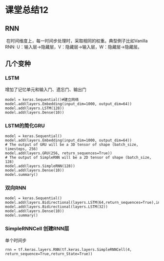 # 课堂总结12

## RNN

​		在时间维度上，每一时间步处理时，采取相同的权重。典型例子比如Vanilla RNN: U：输入层->隐藏层，V：隐藏层->输入层，W：隐藏层->隐藏层。

## 几个变种

### LSTM

增加了记忆单元和输入门、遗忘门、输出门

```
model = keras.Sequential()#建立网络
model.add(layers.Embedding(input_dim=1000, output_dim=64))
model.add(layers.LSTM(128))
model.add(layers.Dense(10))
```

### LSTM的简化GRU

```
model = keras.Sequential()
model.add(layers.Embedding(input_dim=1000, output_dim=64))
# The output of GRU will be a 3D tensor of shape (batch_size, timesteps, 256)
model.add(layers.GRU(256, return_sequences=True))
# The output of SimpleRNN will be a 2D tensor of shape (batch_size, 128)
model.add(layers.SimpleRNN(128))
model.add(layers.Dense(10))
model.summary()
```

### 双向RNN

```
model = keras.Sequential()
model.add(layers.Bidirectional(layers.LSTM(64,return_sequences=True),input_shape=5,10))
model.add(layers.Bidirectional(layers.LSTM(32))
model.add(layers.Dense(10))
model.summary()
```

### SimpleRNNCell 创建RNN层

单个时间步

```
rnn = tf.keras.layers.RNN(tf.keras.layers.SimpleRNNCell(4, return_sequence=True,return_State=True))
```